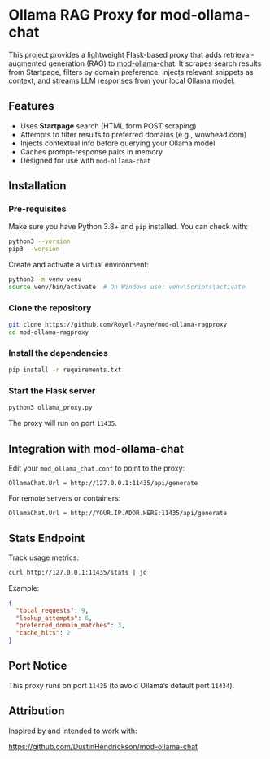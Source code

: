 # Ollama RAG Proxy for mod-ollama-chat

This project provides a lightweight Flask-based proxy that adds retrieval-augmented generation (RAG) to [mod-ollama-chat](https://github.com/DustinHendrickson/mod-ollama-chat). It scrapes search results from Startpage, filters by domain preference, injects relevant snippets as context, and streams LLM responses from your local Ollama model.

## Features

-  Uses **Startpage** search (HTML form POST scraping)
-  Attempts to filter results to preferred domains (e.g., wowhead.com)
-  Injects contextual info before querying your Ollama model
-  Caches prompt-response pairs in memory
-  Designed for use with `mod-ollama-chat`

## Installation

### Pre-requisites

Make sure you have Python 3.8+ and `pip` installed. You can check with:

```bash
python3 --version
pip3 --version
```

Create and activate a virtual environment:

```bash
python3 -m venv venv
source venv/bin/activate  # On Windows use: venv\Scripts\activate
```

### Clone the repository

```bash
git clone https://github.com/Royel-Payne/mod-ollama-ragproxy
cd mod-ollama-ragproxy
```

### Install the dependencies

```bash
pip install -r requirements.txt
```

### Start the Flask server

```bash
python3 ollama_proxy.py
```

The proxy will run on port `11435`.

## Integration with mod-ollama-chat

Edit your `mod_ollama_chat.conf` to point to the proxy:

```
OllamaChat.Url = http://127.0.0.1:11435/api/generate
```

For remote servers or containers:

```
OllamaChat.Url = http://YOUR.IP.ADDR.HERE:11435/api/generate
```

## Stats Endpoint

Track usage metrics:

```bash
curl http://127.0.0.1:11435/stats | jq
```

Example:

```json
{
  "total_requests": 9,
  "lookup_attempts": 6,
  "preferred_domain_matches": 3,
  "cache_hits": 2
}
```

## Port Notice

This proxy runs on port `11435` (to avoid Ollama’s default port `11434`).

## Attribution

Inspired by and intended to work with:

https://github.com/DustinHendrickson/mod-ollama-chat
